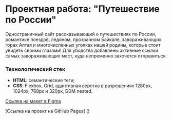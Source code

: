 # Проектная работа: "Путешествие по России"
Одностраничный сайт рассказывающий о путешествиях по России, романтике поездов, ледяном, прозрачном Байкале, завораживающих горах Алтая и многочисленных уголках нашей родины, которые стоит увидеть своими глазами! Для убодства добавлены активные ссылки самых завораживающих мест,  куда непременно захочется отправиться.

### Технологический стек
* **HTML**: cемантические теги;
* **CSS**: Flexbox, Grid, адаптивная верстка в разрешениях 1280px, 1024px, 768px и 320px, БЭМ nested.

[Ссылка на макет в Figma](https://www.figma.com/file/5S2WSbEFL6awjVWJ0NWL8Q/Sprint-3_-Russia-_-desktop-mobile?node-id=28503%3A0)

[Ссылка на проект на GitHub Pages] ()
